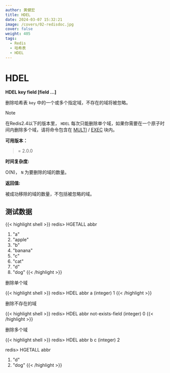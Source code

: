 ```yaml
---
author: 黄健宏
title: HDEL
date: 2024-03-07 15:32:21
image: /covers/02-redisdoc.jpg
cover: false
weight: 405
tags:
  - Redis
  - 哈希表
  - HDEL
---
```


# HDEL

**HDEL key field [field …]**

删除哈希表 `key` 中的一个或多个指定域，不存在的域将被忽略。

Note

在Redis2.4以下的版本里， `HDEL` 每次只能删除单个域，如果你需要在一个原子时间内删除多个域，请将命令包含在 [MULTI](https://bookstack.xnzone.eu.org/11-transaction/01-multi) / [EXEC](https://bookstack.xnzone.eu.org/11-transaction/02-exec) 块内。

**可用版本：**

>= 2.0.0

**时间复杂度:**

O(N)， `N` 为要删除的域的数量。

**返回值:**

被成功移除的域的数量，不包括被忽略的域。


## 测试数据

{{< highlight shell >}}
redis> HGETALL abbr
1) "a"
2) "apple"
3) "b"
4) "banana"
5) "c"
6) "cat"
7) "d"
8) "dog"
{{< /highlight >}}

删除单个域

{{< highlight shell >}}
redis> HDEL abbr a
(integer) 1
{{< /highlight >}}

删除不存在的域

{{< highlight shell >}}
redis> HDEL abbr not-exists-field
(integer) 0
{{< /highlight >}}

删除多个域

{{< highlight shell >}}
redis> HDEL abbr b c
(integer) 2

redis> HGETALL abbr
1) "d"
2) "dog"
{{< /highlight >}}